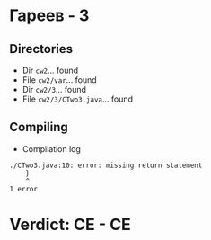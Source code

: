 # Гареев - 3
## Directories
- Dir `cw2`... found
- File `cw2/var`... found
- Dir `cw2/3`... found
- File `cw2/3/CTwo3.java`... found
## Compiling
- Compilation log
```
./CTwo3.java:10: error: missing return statement
    }
    ^
1 error

```
# Verdict: **CE** - CE
